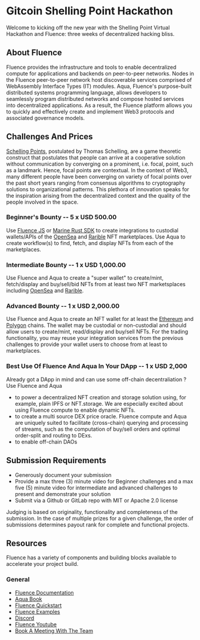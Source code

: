 # Gitcoin Shelling Point Hackathon

Welcome to kicking off the new year with the Shelling Point Virtual Hackathon and Fluence: three weeks of decentralized hacking bliss.

## About Fluence

Fluence provides the infrastructure and tools to enable decentralized compute for applications and backends on peer-to-peer networks. Nodes in the Fluence peer-to-peer network host discoverable services comprised of WebAssembly Interface Types (IT) modules. Aqua, Fluence's purpose-built distributed systems programming language, allows developers to seamlessly program distributed networks and compose hosted services into decentralized applications. As a result, the Fluence platform allows you to quickly and effectively create and implement Web3 protocols and associated governance models.


## Challenges And Prices

[Schelling Points](https://en.wikipedia.org/wiki/Focal_point_(game_theory)), postulated by Thomas Schelling, are a game theoretic construct that postulates that people can arrive at a cooperative solution without communication by converging on a prominent, i.e. focal, point, such as a landmark. Hence, focal points are contextual. In the context of Web3, many different people have been converging on variety of focal points over the past short years ranging from consensus algorithms to cryptography solutions to organizational patterns. This plethora of innovation speaks for the inspiration arising from the decentralized context and the quality of the people involved in the space.

### Beginner's Bounty -- 5 x USD 500.00

Use [Fluence JS](https://github.com/fluencelabs/fluence-js) or [Marine Rust SDK](https://github.com/fluencelabs/marine-rs-sdk) to create integrations to custodial wallets/APIs of the [OpenSea](https://docs.opensea.io/) and [Rarible](https://docs.rarible.org/) NFT marketplaces. Use Aqua to create workflow(s) to find, fetch, and display NFTs from each of the marketplaces.

### Intermediate Bounty -- 1 x USD 1,000.00

Use Fluence and Aqua to create a "super wallet" to create/mint, fetch/display and buy/sell/bid NFTs from at least two NFT marketsplaces including [OpenSea](https://docs.opensea.io/) and [Rarible](https://docs.rarible.org/).


### Advanced Bounty -- 1 x USD 2,000.00

Use Fluence and Aqua to create an NFT wallet for at least the [Ethereum](https://ethereum.org) and [Polygon](https://polygon.technology/) chains. The wallet may be custodial or non-custodial and should allow users to create/mint, read/display and buy/sell NFTs. For the trading functionality, you may reuse your integration services from the previous challenges to provide your wallet users to choose from at least to marketplaces.

### Best Use Of Fluence And Aqua In Your DApp -- 1 x USD 2,000

Already got a DApp in mind and can use some off-chain decentraliation ? Use Fluence and Aqua

* to power a decentralized NFT creation and storage solution using, for example, plain IPFS or NFT.storage. We are especially excited about using Fluence compute to enable dynamic NFTs.
* to create a multi source DEX price oracle. Fluence compute and Aqua are uniquely suited to facilitate (cross-chain) querying and processing of streams, such as the computation of buy/sell orders and optimal order-split and routing to DExs.
* to enable off-chain DAOs

## Submission Requirements

* Generously document your submission
* Provide a max three (3) minute video for Beginner challenges and a max five (5) minute video for intermediate and advanced challenges to present and demonstrate your solution
* Submit via a Github or GitLab repo with MIT or Apache 2.0 license

Judging is based on originality, functionality and completeness of the submission. In the case of multiple prizes for a given challenge, the order of submissions determines payout rank for complete and functional projects.

## Resources

Fluence has a variety of components and building blocks available to accelerate your project build.

### General

* [Fluence Documentation](https://doc.fluence.dev/docs/)
* [Aqua Book](https://doc.fluence.dev/aqua-book/)
* [Fluence Quickstart](https://github.com/fluencelabs/examples/tree/main/quickstart)
* [Fluence Examples](https://github.com/fluencelabs/examples)
* [Discord](https://fluence.chat)
* [Fluence Youtube](https://www.youtube.com/channel/UC3b5eFyKRFlEMwSJ1BTjpbw)
* [Book A Meeting With The Team](https://calendly.com/fluencehack/)
